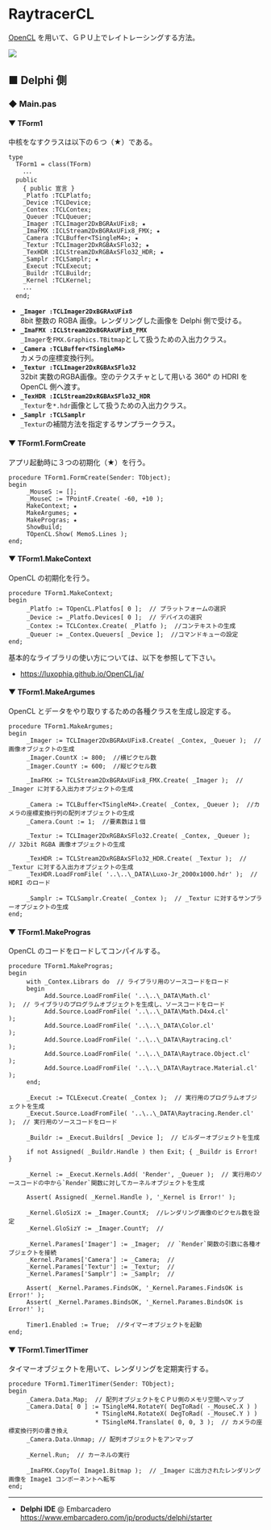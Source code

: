 # RaytracerCL

[OpenCL](https://ja.wikipedia.org/wiki/OpenCL) を用いて、ＧＰＵ上でレイトレーシングする方法。

![](https://github.com/LUXOPHIA/RaytracerCL/raw/Lesson-01/--------/_SCREENSHOT/RaytracerCL.png)

## ■ Delphi 側

### ◆ Main.pas

#### ▼ TForm1
中核をなすクラスは以下の６つ（★）である。

```delphi
type
  TForm1 = class(TForm)
    ･･･
  public
    { public 宣言 }
    _Platfo :TCLPlatfo;
    _Device :TCLDevice;
    _Contex :TCLContex;
    _Queuer :TCLQueuer;
    _Imager :TCLImager2DxBGRAxUFix8; ★
    _ImaFMX :ICLStream2DxBGRAxUFix8_FMX; ★
    _Camera :TCLBuffer<TSingleM4>; ★
    _Textur :TCLImager2DxRGBAxSFlo32; ★
    _TexHDR :ICLStream2DxRGBAxSFlo32_HDR; ★
    _Samplr :TCLSamplr; ★
    _Execut :TCLExecut;
    _Buildr :TCLBuildr;
    _Kernel :TCLKernel;
    ･･･
  end;
```

* **`_Imager :TCLImager2DxBGRAxUFix8`**  
8bit 整数の RGBA 画像。レンダリングした画像を Delphi 側で受ける。
* **`_ImaFMX :ICLStream2DxBGRAxUFix8_FMX`**  
`_Imager`を`FMX.Graphics.TBitmap`として扱うための入出力クラス。
* **`_Camera :TCLBuffer<TSingleM4>`**  
カメラの座標変換行列。
* **`_Textur :TCLImager2DxRGBAxSFlo32`**  
32bit 実数のRGBA画像。空のテクスチャとして用いる 360° の HDRI を OpenCL 側へ渡す。
* **`_TexHDR :ICLStream2DxRGBAxSFlo32_HDR`**  
`_Textur`を`*.hdr`画像として扱うための入出力クラス。
* **`_Samplr :TCLSamplr`**  
`_Textur`の補間方法を指定するサンプラークラス。

#### ▼ TForm1.FormCreate
アプリ起動時に３つの初期化（★）を行う。
```delphi
procedure TForm1.FormCreate(Sender: TObject);
begin
     _MouseS := [];
     _MouseC := TPointF.Create( -60, +10 );
     MakeContext; ★
     MakeArgumes; ★
     MakeProgras; ★
     ShowBuild;
     TOpenCL.Show( MemoS.Lines );
end;
```

#### ▼ TForm1.MakeContext
OpenCL の初期化を行う。
```delphi
procedure TForm1.MakeContext;
begin
     _Platfo := TOpenCL.Platfos[ 0 ];  // プラットフォームの選択
     _Device := _Platfo.Devices[ 0 ];  // デバイスの選択
     _Contex := TCLContex.Create( _Platfo );  //コンテキストの生成
     _Queuer := _Contex.Queuers[ _Device ];  //コマンドキューの設定
end;
```
基本的なライブラリの使い方については、以下を参照して下さい。
* https://luxophia.github.io/OpenCL/ja/

#### ▼ TForm1.MakeArgumes
OpenCL とデータをやり取りするための各種クラスを生成し設定する。
```delphi
procedure TForm1.MakeArgumes;
begin
     _Imager := TCLImager2DxBGRAxUFix8.Create( _Contex, _Queuer );  //画像オブジェクトの生成
     _Imager.CountX := 800;  //横ピクセル数
     _Imager.CountY := 600;  //縦ピクセル数

     _ImaFMX := TCLStream2DxBGRAxUFix8_FMX.Create( _Imager );  // _Imager に対する入出力オプジェクトの生成

     _Camera := TCLBuffer<TSingleM4>.Create( _Contex, _Queuer );  //カメラの座標変換行列の配列オブジェクトの生成
     _Camera.Count := 1;  //要素数は１個

     _Textur := TCLImager2DxRGBAxSFlo32.Create( _Contex, _Queuer );  // 32bit RGBA 画像オプジェクトの生成

     _TexHDR := TCLStream2DxRGBAxSFlo32_HDR.Create( _Textur );  // _Textur に対する入出力オプジェクトの生成
     _TexHDR.LoadFromFile( '..\..\_DATA\Luxo-Jr_2000x1000.hdr' );  // HDRI のロード

     _Samplr := TCLSamplr.Create( _Contex );  // _Textur に対するサンプラーオプジェクトの生成 
end;
```

#### ▼ TForm1.MakeProgras
OpenCL のコードをロードしてコンパイルする。
```delphi
procedure TForm1.MakeProgras;
begin
     with _Contex.Librars do  // ライブラリ用のソースコードをロード
     begin
          Add.Source.LoadFromFile( '..\..\_DATA\Math.cl'              );  // ライブラリのプログラムオブジェクトを生成し、ソースコードをロード
          Add.Source.LoadFromFile( '..\..\_DATA\Math.D4x4.cl'         );
          Add.Source.LoadFromFile( '..\..\_DATA\Color.cl'             );
          Add.Source.LoadFromFile( '..\..\_DATA\Raytracing.cl'        );
          Add.Source.LoadFromFile( '..\..\_DATA\Raytrace.Object.cl'   );
          Add.Source.LoadFromFile( '..\..\_DATA\Raytrace.Material.cl' );
     end;

     _Execut := TCLExecut.Create( _Contex );  // 実行用のプログラムオブジェクトを生成
     _Execut.Source.LoadFromFile( '..\..\_DATA\Raytracing.Render.cl' );  // 実行用のソースコードをロード

     _Buildr := _Execut.Buildrs[ _Device ];  // ビルダーオブジェクトを生成

     if not Assigned( _Buildr.Handle ) then Exit; { _Buildr is Error! }

     _Kernel := _Execut.Kernels.Add( 'Render', _Queuer );  // 実行用のソースコードの中から`Render`関数に対してカーネルオブジェクトを生成

     Assert( Assigned( _Kernel.Handle ), '_Kernel is Error!' );

     _Kernel.GloSizX := _Imager.CountX;  //レンダリング画像のピクセル数を設定
     _Kernel.GloSizY := _Imager.CountY;  //

     _Kernel.Parames['Imager'] := _Imager;  // `Render`関数の引数に各種オブジェクトを接続
     _Kernel.Parames['Camera'] := _Camera;  //
     _Kernel.Parames['Textur'] := _Textur;  //
     _Kernel.Parames['Samplr'] := _Samplr;  //

     Assert( _Kernel.Parames.FindsOK, '_Kernel.Parames.FindsOK is Error!' );
     Assert( _Kernel.Parames.BindsOK, '_Kernel.Parames.BindsOK is Error!' );

     Timer1.Enabled := True;  //タイマーオブジェクトを起動
end;
```
#### ▼ TForm1.Timer1Timer
タイマーオブジェクトを用いて、レンダリングを定期実行する。
```delphi
procedure TForm1.Timer1Timer(Sender: TObject);
begin
     _Camera.Data.Map;  // 配列オブジェクトをＣＰＵ側のメモリ空間へマップ
     _Camera.Data[ 0 ] := TSingleM4.RotateY( DegToRad( -_MouseC.X ) )
                        * TSingleM4.RotateX( DegToRad( -_MouseC.Y ) )
                        * TSingleM4.Translate( 0, 0, 3 );  // カメラの座標変換行列の書き換え
     _Camera.Data.Unmap; // 配列オブジェクトをアンマップ

     _Kernel.Run;  // カーネルの実行

     _ImaFMX.CopyTo( Image1.Bitmap );  // _Imager に出力されたレンダリング画像を Image1 コンポーネントへ転写
end;
```

----

* **Delphi IDE** @ Embarcadero  
https://www.embarcadero.com/jp/products/delphi/starter
